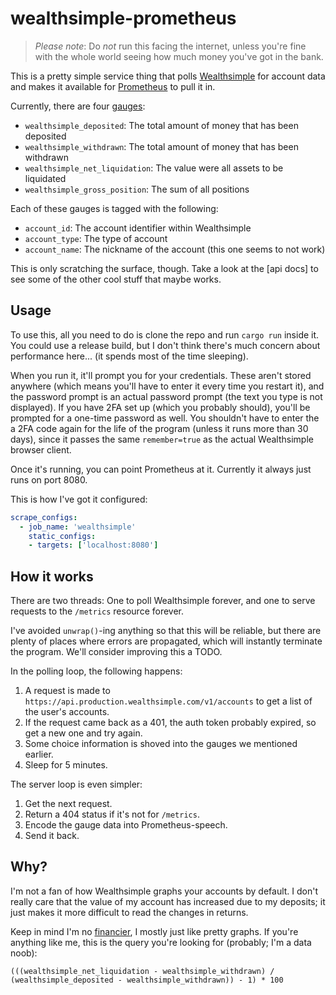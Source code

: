 # wealthsimple-prometheus

> *Please note*: Do _not_ run this facing the internet, unless you're fine with
> the whole world seeing how much money you've got in the bank.

This is a pretty simple service thing that polls [Wealthsimple] for account data
and makes it available for [Prometheus] to pull it in.

[Wealthsimple]: https://wealthsimple.com
[Prometheus]: https://prometheus.io

Currently, there are four [gauges]:

- `wealthsimple_deposited`: The total amount of money that has been deposited
- `wealthsimple_withdrawn`: The total amount of money that has been withdrawn
- `wealthsimple_net_liquidation`: The value were all assets to be liquidated
- `wealthsimple_gross_position`: The sum of all positions

Each of these gauges is tagged with the following:

- `account_id`: The account identifier within Wealthsimple
- `account_type`: The type of account
- `account_name`: The nickname of the account (this one seems to not work)

[gauges]: https://prometheus.io/docs/concepts/metric_types/#gauge

This is only scratching the surface, though. Take a look at the [api docs] to
see some of the other cool stuff that maybe works.

[dev docs]: https://developers.wealthsimple.com/

## Usage

To use this, all you need to do is clone the repo and run `cargo run` inside it.
You could use a release build, but I don't think there's much concern about
performance here... (it spends most of the time sleeping).

When you run it, it'll prompt you for your credentials. These aren't stored
anywhere (which means you'll have to enter it every time you restart it), and
the password prompt is an actual password prompt (the text you type is not
displayed). If you have 2FA set up (which you probably should), you'll be
prompted for a one-time password as well. You shouldn't have to enter the a 2FA
code again for the life of the program (unless it runs more than 30 days), since
it passes the same `remember=true` as the actual Wealthsimple browser client.

Once it's running, you can point Prometheus at it. Currently it always just runs
on port 8080.

This is how I've got it configured:

```yaml
scrape_configs:
  - job_name: 'wealthsimple'
    static_configs:
    - targets: ['localhost:8080']
```

## How it works

There are two threads: One to poll Wealthsimple forever, and one to serve
requests to the `/metrics` resource forever.

I've avoided `unwrap()`-ing anything so that this will be reliable, but there
are plenty of places where errors are propagated, which will instantly
terminate the program. We'll consider improving this a TODO.

In the polling loop, the following happens:

1. A request is made to `https://api.production.wealthsimple.com/v1/accounts` to
   get a list of the user's accounts.
1. If the request came back as a 401, the auth token probably expired, so get a
   new one and try again.
1. Some choice information is shoved into the gauges we mentioned earlier.
1. Sleep for 5 minutes.

The server loop is even simpler:

1. Get the next request.
1. Return a 404 status if it's not for `/metrics`.
1. Encode the gauge data into Prometheus-speech.
1. Send it back.

## Why?

I'm not a fan of how Wealthsimple graphs your accounts by default. I don't
really care that the value of my account has increased due to my deposits; it
just makes it more difficult to read the changes in returns.

Keep in mind I'm no [financier], I mostly just like pretty graphs. If you're
anything like me, this is the query you're looking for (probably; I'm a data
noob):

```promql
(((wealthsimple_net_liquidation - wealthsimple_withdrawn) / (wealthsimple_deposited - wealthsimple_withdrawn)) - 1) * 100
```

[financier]: https://en.wikipedia.org/wiki/Financier_(cake)
